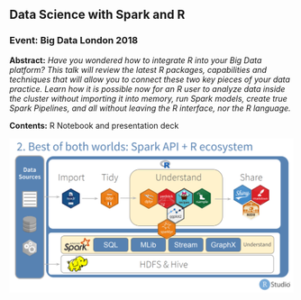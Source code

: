 Data Science with Spark and R
-----------------------------------

### Event: Big Data London 2018

**Abstract:** *Have you wondered how to integrate R into your Big Data platform? This talk will review the latest R packages, capabilities and techniques that will allow you to connect these two key pieces of your data practice. Learn how it is possible now for an R user to analyze data inside the cluster without importing it into memory, run Spark models, create true Spark Pipelines, and all without leaving the R interface, nor the R language.*

**Contents:** R Notebook and presentation deck

![](images/slide.png)
